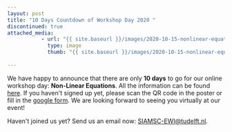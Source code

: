 ```yaml
---
layout: post
title: "10 Days Countdown of Workshop Day 2020 "
discontinued: true
attached_media:
           - url: "{{ site.baseurl }}/images/2020-10-15-nonlinear-equations-day/Poster_workshopday.jpeg"
             type: image
             thumb: "{{ site.baseurl }}/images/2020-10-15-nonlinear-equations-day/Poster_workshopday.jpeg"
           
---
```


We have happy to announce that there are only **10 days** to go for our online workshop day: **Non-Linear Equations**. All the information can be found [here]. If you haven't signed up yet, please scan the QR code in the poster or fill in the [google form]. We are looking forward to seeing you virtually at our event!

Haven't joined us yet? Send us an email now: [SIAMSC-EWI@tudelft.nl].

[SIAMSC-EWI@tudelft.nl]: mailto:SIAMSC-EWI@tudelft.nl

[here]: https://sscdelft.github.io/activities/2020/10/15/nonlinear-equations-day.html

[google form]: https://forms.gle/JYpUPqHneTXwCbp68

